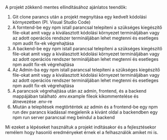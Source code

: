 A projekt zökkenő mentes ellindításához ajánlatos teendők:
1. Git clone parancs után a projekt megnyitása egy kedvelt kódolási környezetben (Pl. Visual Studio Code)
2. A forntend-be egy npm istall parancsal telepíteni a szükséges kiegészítő file-okat amit vagy a kiválasztott kódolási környezet termináljában vagy az adott operációs rendszer termináljában lehet megtenni és esetleges npm audit fix-ek végrehajtása
3. A backend-be egy npm istall parancsal telepíteni a szükséges kiegészítő file-okat amit vagy a kiválasztott kódolási környezet termináljában vagy az adott operációs rendszer termináljában lehet megtenni és esetleges npm audit fix-ek végrehajtása
4. Az Admin-ba egy npm istall parancsal telepíteni a szükséges kiegészítő file-okat amit vagy a kiválasztott kódolási környezet termináljában vagy az adott operációs rendszer termináljában lehet megtenni és esetleges npm audit fix-ek végrehajtása
5. A parancsok végrehajtása után az admin, frontend, és a backend mappájában található .env.example fileok kikommentelése és átnevezése .env-re
6. Miután a telepítések megtörténtek az admin és a frontend-be egy npm run dev parancs kiadással megjelenik a kívánt oldal a backendben egy npm run server parancsal meg beindul a backend

Mi ezeket a lépéseket használtuk a projekt indításakor és a fejlesztésekor remélem hogy hasonló eredményeket érnek el a felhasználók amiket mi is.
